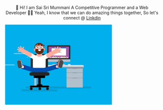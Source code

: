 <p align="center">👋 Hi! I am Sai Sri Mummani
A Competitive Programmer and a Web Developer 👨‍💻
Yeah, I know that we can do amazing things together,
  So let's connect @ <a href="https://www.linkedin.com/in/sai-sri-mummani-8800a91a9/">Linkdin</a> </p>
<img src="https://raw.githubusercontent.com/himanshu010/himanshu010/master/1.gif" width="350" title="hover text">
